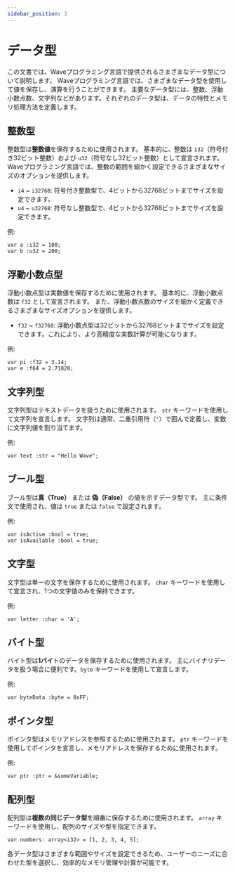 ```yaml
---
sidebar_position: 3
---
```


# データ型

この文書では、Waveプログラミング言語で提供されるさまざまなデータ型について説明します。
Waveプログラミング言語では、さまざまなデータ型を使用して値を保存し、演算を行うことができます。
主要なデータ型には、整数、浮動小数点数、文字列などがあります。それぞれのデータ型は、データの特性とメモリ処理方法を定義します。

## 整数型
整数型は**整数値**を保存するために使用されます。
基本的に、整数は `i32`（符号付き32ビット整数）および `u32`（符号なし32ビット整数）として宣言されます。
Waveプログラミング言語では、整数の範囲を細かく設定できるさまざまなサイズのオプションを提供します。

* `i4` ~ `i32768`: 符号付き整数型で、4ビットから32768ビットまでサイズを設定できます。
* `u4` ~ `u32768`: 符号なし整数型で、4ビットから32768ビットまでサイズを設定できます。

例:
```wave
var a :i32 = 100;
var b :u32 = 200;
```

## 浮動小数点型
浮動小数点型は実数値を保存するために使用されます。
基本的に、浮動小数点数は `f32` として宣言されます。
また、浮動小数点数のサイズを細かく定義できるさまざまなサイズオプションを提供します。

* `f32` ~ `f32768`: 浮動小数点型は32ビットから32768ビットまでサイズを設定できます。これにより、より高精度な実数計算が可能になります。

例:
```wave
var pi :f32 = 3.14;
var e :f64 = 2.71828;
```

## 文字列型
文字列型はテキストデータを扱うために使用されます。
`str` キーワードを使用して文字列を宣言します。
文字列は通常、二重引用符（`"`）で囲んで定義し、変数に文字列値を割り当てます。

例:
```wave
var text :str = "Hello Wave";
```

## ブール型
ブール型は**真（True）** または **偽（False）** の値を示すデータ型です。
主に条件文で使用され、値は `true` または `false` で設定されます。

例:
```wave
var isActive :bool = true;
var isAvailable :bool = true;
```

## 文字型
文字型は単一の文字を保存するために使用されます。
`char` キーワードを使用して宣言され、1つの文字値のみを保持できます。

例:
```wave
var letter :char = 'A';
```

## バイト型
バイト型は**1バイ**トのデータを保存するために使用されます。
主にバイナリデータを扱う場合に便利です。`byte` キーワードを使用して宣言します。

例:
```wave
var byteData :byte = 0xFF;
```

## ポインタ型

ポインタ型はメモリアドレスを参照するために使用されます。
`ptr` キーワードを使用してポインタを宣言し、メモリアドレスを保存するために使用されます。

例:
```wave
var ptr :ptr = &someVariable;
```

## 配列型
配列型は**複数の同じデータ型**を順番に保存するために使用されます。
`array` キーワードを使用し、配列のサイズや型を指定できます。

```wave
var numbers: array<i32> = [1, 2, 3, 4, 5];
```

各データ型はさまざまな範囲やサイズを設定できるため、ユーザーのニーズに合わせた型を選択し、効率的なメモリ管理や計算が可能です。
